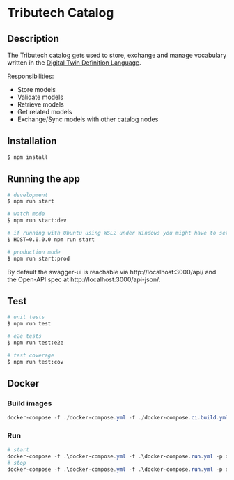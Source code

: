 # Tributech Catalog

## Description
The Tributech catalog gets used to store, exchange and manage vocabulary written in the [Digital Twin Definition Language](https://github.com/Azure/opendigitaltwins-dtdl/blob/master/DTDL/v2/dtdlv2.md).

Responsibilities:
- Store models
- Validate models
- Retrieve models
- Get related models
- Exchange/Sync models with other catalog nodes

## Installation

```bash
$ npm install
```

## Running the app

```bash
# development
$ npm run start

# watch mode
$ npm run start:dev

# if running with Ubuntu using WSL2 under Windows you might have to set different IP binding
$ HOST=0.0.0.0 npm run start

# production mode
$ npm run start:prod
```

By default the swagger-ui is reachable via http://localhost:3000/api/
and the Open-API spec at http://localhost:3000/api-json/.


## Test

```bash
# unit tests
$ npm run test

# e2e tests
$ npm run test:e2e

# test coverage
$ npm run test:cov
```

## Docker

### Build images
```powershell
docker-compose -f ./docker-compose.yml -f ./docker-compose.ci.build.yml build
```

### Run

```powershell
# start
docker-compose -f .\docker-compose.yml -f .\docker-compose.run.yml -p dsk-catalog-api up -d
# stop
docker-compose -f .\docker-compose.yml -f .\docker-compose.run.yml -p dsk-catalog-api down
```